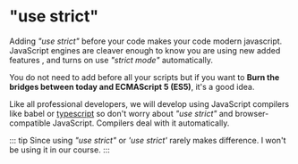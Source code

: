 # "use strict"

Adding _"use strict"_ before your code makes your code modern javascript.
JavaScript engines are cleaver enough to know you are using new added features , and turns on use _"strict mode"_ automatically.

You do not need to add before all your scripts but if you want to **Burn the bridges between today and ECMAScript 5 (ES5)**, it's a good idea.

Like all professional developers, we will develop using JavaScript compilers like babel or  [typescript](https://www.typescriptlang.org/tsconfig#alwaysStrict) so don't worry about  _"use strict"_ and browser-compatible JavaScript. Compilers deal with it automatically.

::: tip
Since using  _"use strict"_ or _'use strict'_ rarely makes difference. I won't be using it in our course.
:::

